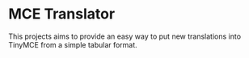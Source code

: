 MCE Translator
==============
This projects aims to provide an easy way to put new translations into
TinyMCE from a simple tabular format.

